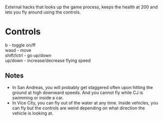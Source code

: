 External hacks that looks up the game process, keeps the health at 200 and lets you fly around using the controls.
# Controls
b           - toggle on/ff  
wasd        - move  
shift/lctrl - go up/down  
up/down     - increase/decrease flying speed

## Notes

- In San Andreas, you will probably get staggered often upon hitting the ground at high downward speeds. And you cannot fly while CJ is swimming or inside a car.
- In Vice City, you can fly out of the water at any time. Inside vehicles, you can fly but the controls are weird depending on what direction the vehicle is looking at.
